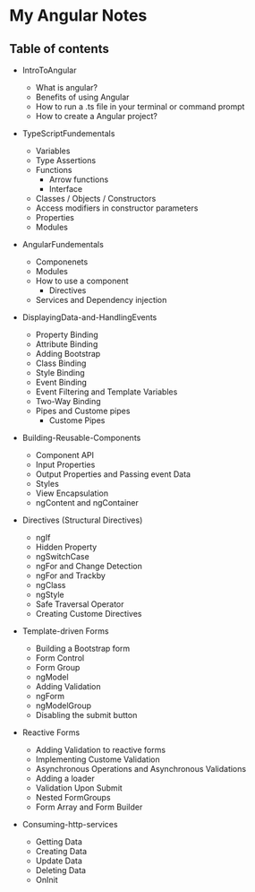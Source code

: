 # My Angular Notes

## Table of contents
* IntroToAngular
    * What is angular?
    * Benefits of using Angular
    * How to run a .ts file in your terminal or command prompt
    * How to create a Angular project?

* TypeScriptFundementals
    * Variables
    * Type Assertions
    * Functions
        * Arrow functions
        * Interface
    * Classes / Objects / Constructors
    * Access modifiers in constructor parameters
    * Properties
    * Modules

* AngularFundementals
    * Componenets
    * Modules
    * How to use a component
        * Directives
    * Services and Dependency injection

* DisplayingData-and-HandlingEvents
    * Property Binding
    * Attribute Binding
    * Adding Bootstrap
    * Class Binding
    * Style Binding
    * Event Binding
    * Event Filtering and Template Variables
    * Two-Way Binding
    * Pipes and Custome pipes
        * Custome Pipes

* Building-Reusable-Components
    * Component API
    * Input Properties
    * Output Properties and Passing event Data
    * Styles
    * View Encapsulation
    * ngContent and ngContainer

* Directives (Structural Directives)
    * ngIf
    * Hidden Property
    * ngSwitchCase
    * ngFor and Change Detection
    * ngFor and Trackby
    * ngClass
    * ngStyle
    * Safe Traversal Operator
    * Creating Custome Directives

* Template-driven Forms
    * Building a Bootstrap form
    * Form Control
    * Form Group
    * ngModel
    * Adding Validation
    * ngForm
    * ngModelGroup
    * Disabling the submit button

* Reactive Forms
    * Adding Validation to reactive forms
    * Implementing Custome Validation
    * Asynchronous Operations and Asynchronous Validations
    * Adding a loader 
    * Validation Upon Submit
    * Nested FormGroups
    * Form Array and Form Builder

* Consuming-http-services
    * Getting Data
    * Creating Data
    * Update Data
    * Deleting Data
    * OnInit